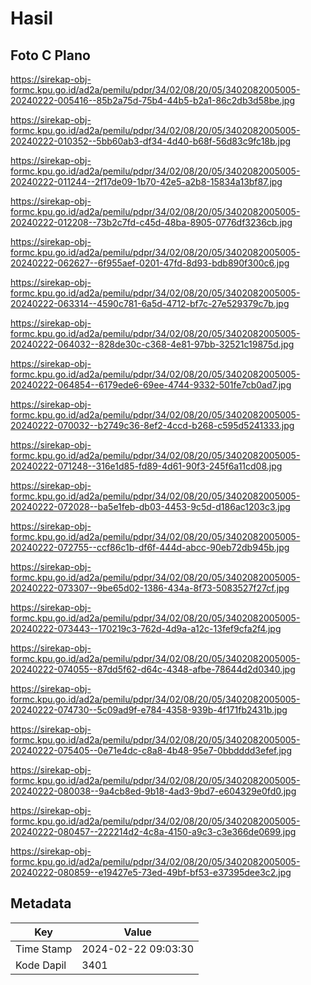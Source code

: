 # Hasil

## Foto C Plano

https://sirekap-obj-formc.kpu.go.id/ad2a/pemilu/pdpr/34/02/08/20/05/3402082005005-20240222-005416--85b2a75d-75b4-44b5-b2a1-86c2db3d58be.jpg

https://sirekap-obj-formc.kpu.go.id/ad2a/pemilu/pdpr/34/02/08/20/05/3402082005005-20240222-010352--5bb60ab3-df34-4d40-b68f-56d83c9fc18b.jpg

https://sirekap-obj-formc.kpu.go.id/ad2a/pemilu/pdpr/34/02/08/20/05/3402082005005-20240222-011244--2f17de09-1b70-42e5-a2b8-15834a13bf87.jpg

https://sirekap-obj-formc.kpu.go.id/ad2a/pemilu/pdpr/34/02/08/20/05/3402082005005-20240222-012208--73b2c7fd-c45d-48ba-8905-0776df3236cb.jpg

https://sirekap-obj-formc.kpu.go.id/ad2a/pemilu/pdpr/34/02/08/20/05/3402082005005-20240222-062627--6f955aef-0201-47fd-8d93-bdb890f300c6.jpg

https://sirekap-obj-formc.kpu.go.id/ad2a/pemilu/pdpr/34/02/08/20/05/3402082005005-20240222-063314--4590c781-6a5d-4712-bf7c-27e529379c7b.jpg

https://sirekap-obj-formc.kpu.go.id/ad2a/pemilu/pdpr/34/02/08/20/05/3402082005005-20240222-064032--828de30c-c368-4e81-97bb-32521c19875d.jpg

https://sirekap-obj-formc.kpu.go.id/ad2a/pemilu/pdpr/34/02/08/20/05/3402082005005-20240222-064854--6179ede6-69ee-4744-9332-501fe7cb0ad7.jpg

https://sirekap-obj-formc.kpu.go.id/ad2a/pemilu/pdpr/34/02/08/20/05/3402082005005-20240222-070032--b2749c36-8ef2-4ccd-b268-c595d5241333.jpg

https://sirekap-obj-formc.kpu.go.id/ad2a/pemilu/pdpr/34/02/08/20/05/3402082005005-20240222-071248--316e1d85-fd89-4d61-90f3-245f6a11cd08.jpg

https://sirekap-obj-formc.kpu.go.id/ad2a/pemilu/pdpr/34/02/08/20/05/3402082005005-20240222-072028--ba5e1feb-db03-4453-9c5d-d186ac1203c3.jpg

https://sirekap-obj-formc.kpu.go.id/ad2a/pemilu/pdpr/34/02/08/20/05/3402082005005-20240222-072755--ccf86c1b-df6f-444d-abcc-90eb72db945b.jpg

https://sirekap-obj-formc.kpu.go.id/ad2a/pemilu/pdpr/34/02/08/20/05/3402082005005-20240222-073307--9be65d02-1386-434a-8f73-5083527f27cf.jpg

https://sirekap-obj-formc.kpu.go.id/ad2a/pemilu/pdpr/34/02/08/20/05/3402082005005-20240222-073443--170219c3-762d-4d9a-a12c-13fef9cfa2f4.jpg

https://sirekap-obj-formc.kpu.go.id/ad2a/pemilu/pdpr/34/02/08/20/05/3402082005005-20240222-074055--87dd5f62-d64c-4348-afbe-78644d2d0340.jpg

https://sirekap-obj-formc.kpu.go.id/ad2a/pemilu/pdpr/34/02/08/20/05/3402082005005-20240222-074730--5c09ad9f-e784-4358-939b-4f171fb2431b.jpg

https://sirekap-obj-formc.kpu.go.id/ad2a/pemilu/pdpr/34/02/08/20/05/3402082005005-20240222-075405--0e71e4dc-c8a8-4b48-95e7-0bbdddd3efef.jpg

https://sirekap-obj-formc.kpu.go.id/ad2a/pemilu/pdpr/34/02/08/20/05/3402082005005-20240222-080038--9a4cb8ed-9b18-4ad3-9bd7-e604329e0fd0.jpg

https://sirekap-obj-formc.kpu.go.id/ad2a/pemilu/pdpr/34/02/08/20/05/3402082005005-20240222-080457--222214d2-4c8a-4150-a9c3-c3e366de0699.jpg

https://sirekap-obj-formc.kpu.go.id/ad2a/pemilu/pdpr/34/02/08/20/05/3402082005005-20240222-080859--e19427e5-73ed-49bf-bf53-e37395dee3c2.jpg


## Metadata

| Key        | Value               |
| ---------- | ------------------- |
| Time Stamp | 2024-02-22 09:03:30 |
| Kode Dapil | 3401                |



